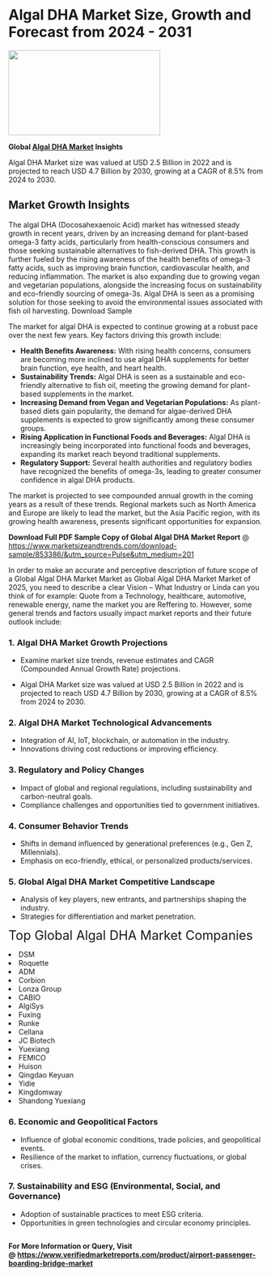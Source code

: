 <H1>Algal DHA Market Size, Growth and Forecast from 2024 - 2031</H1><img class="aligncenter size-medium wp-image-584254" src="https://thirdeyenews.in/wp-content/uploads/2024/09/Global-Market-Research-300x168.jpeg" alt="" width="300" height="168" /><p><strong>Global&nbsp;<a href="https://www.marketsizeandtrends.com/download-sample/853386/&amp;utm_source=Pulse&amp;utm_medium=201">Algal DHA Market</a> Insights</strong></p><p>Algal DHA Market size was valued at USD 2.5 Billion in 2022 and is projected to reach USD 4.7 Billion by 2030, growing at a CAGR of 8.5% from 2024 to 2030.</p><p><h2>Market Growth Insights</h2> <p>The algal DHA (Docosahexaenoic Acid) market has witnessed steady growth in recent years, driven by an increasing demand for plant-based omega-3 fatty acids, particularly from health-conscious consumers and those seeking sustainable alternatives to fish-derived DHA. This growth is further fueled by the rising awareness of the health benefits of omega-3 fatty acids, such as improving brain function, cardiovascular health, and reducing inflammation. The market is also expanding due to growing vegan and vegetarian populations, alongside the increasing focus on sustainability and eco-friendly sourcing of omega-3s. Algal DHA is seen as a promising solution for those seeking to avoid the environmental issues associated with fish oil harvesting. Download Sample</p> <p>The market for algal DHA is expected to continue growing at a robust pace over the next few years. Key factors driving this growth include:</p> <ul> <li><strong>Health Benefits Awareness:</strong> With rising health concerns, consumers are becoming more inclined to use algal DHA supplements for better brain function, eye health, and heart health.</li> <li><strong>Sustainability Trends:</strong> Algal DHA is seen as a sustainable and eco-friendly alternative to fish oil, meeting the growing demand for plant-based supplements in the market.</li> <li><strong>Increasing Demand from Vegan and Vegetarian Populations:</strong> As plant-based diets gain popularity, the demand for algae-derived DHA supplements is expected to grow significantly among these consumer groups.</li> <li><strong>Rising Application in Functional Foods and Beverages:</strong> Algal DHA is increasingly being incorporated into functional foods and beverages, expanding its market reach beyond traditional supplements.</li> <li><strong>Regulatory Support:</strong> Several health authorities and regulatory bodies have recognized the benefits of omega-3s, leading to greater consumer confidence in algal DHA products.</li> </ul> <p>The market is projected to see compounded annual growth in the coming years as a result of these trends. Regional markets such as North America and Europe are likely to lead the market, but the Asia Pacific region, with its growing health awareness, presents significant opportunities for expansion.</p> <p></p><p><span class=""><strong>Download Full PDF Sample Copy of Global Algal DHA Market Report</strong> @ <a href="https://www.marketsizeandtrends.com/download-sample/853386/&amp;utm_source=Pulse&amp;utm_medium=201" target="_blank">https://www.marketsizeandtrends.com/download-sample/853386/&amp;utm_source=Pulse&amp;utm_medium=201</a></span></p><p>In order to make an accurate and perceptive description of future scope of a Global&nbsp;Algal DHA Market Market as Global&nbsp;Algal DHA Market Market of 2025, you need to describe a clear Vision &ndash; What Industry or Linda can you think of for example: Quote from a Technology, healthcare, automotive, renewable energy, name the market you are Reffering to. However, some general trends and factors usually impact market reports and their future outlook include:</p><h3>1.&nbsp;<strong>Algal DHA Market Growth Projections</strong></h3><ul><li>Examine market size trends, revenue estimates and CAGR (Compounded Annual Growth Rate) projections.</li><li><p>Algal DHA Market size was valued at USD 2.5 Billion in 2022 and is projected to reach USD 4.7 Billion by 2030, growing at a CAGR of 8.5% from 2024 to 2030.</p></li></ul><h3>2.&nbsp;<strong>Algal DHA Market Technological Advancements</strong></h3><ul><li>Integration of AI, IoT, blockchain, or automation in the industry.</li><li>Innovations driving cost reductions or improving efficiency.</li></ul><h3>3.&nbsp;<strong>Regulatory and Policy Changes</strong></h3><ul><li>Impact of global and regional regulations, including sustainability and carbon-neutral goals.</li><li>Compliance challenges and opportunities tied to government initiatives.</li></ul><h3>4.&nbsp;<strong>Consumer Behavior Trends</strong></h3><ul><li>Shifts in demand influenced by generational preferences (e.g., Gen Z, Millennials).</li><li>Emphasis on eco-friendly, ethical, or personalized products/services.</li></ul><h3>5.&nbsp;<strong>Global Algal DHA Market Competitive Landscape</strong></h3><ul><li>Analysis of key players, new entrants, and partnerships shaping the industry.</li><li>Strategies for differentiation and market penetration.</li></ul><p data-pm-slice="1 1 []"><span style="color: inherit; font-family: inherit; font-size: 25px;">Top Global Algal DHA Market Companies</span></p><div class="" data-test-id=""><p><li>DSM</li><li> Roquette</li><li> ADM</li><li> Corbion</li><li> Lonza Group</li><li> CABIO</li><li> AlgiSys</li><li> Fuxing</li><li> Runke</li><li> Cellana</li><li> JC Biotech</li><li> Yuexiang</li><li> FEMICO</li><li> Huison</li><li> Qingdao Keyuan</li><li> Yidie</li><li> Kingdomway</li><li> Shandong Yuexiang</li></p></div><h3>6.&nbsp;<strong>Economic and Geopolitical Factors</strong></h3><ul><li>Influence of global economic conditions, trade policies, and geopolitical events.</li><li>Resilience of the market to inflation, currency fluctuations, or global crises.</li></ul><h3>7.&nbsp;<strong>Sustainability and ESG (Environmental, Social, and Governance)</strong></h3><ul><li>Adoption of sustainable practices to meet ESG criteria.</li><li>Opportunities in green technologies and circular economy principles.</li></ul><h2><strong style="font-size: 14px;">For More Information or Query, Visit @&nbsp;</strong><a style="background-color: #ffffff; font-size: 14px;" href="https://www.marketsizeandtrends.com/report/algal-dha-market/" target="_blank">https://www.verifiedmarketreports.com/product/airport-passenger-boarding-bridge-market</a></h2>
